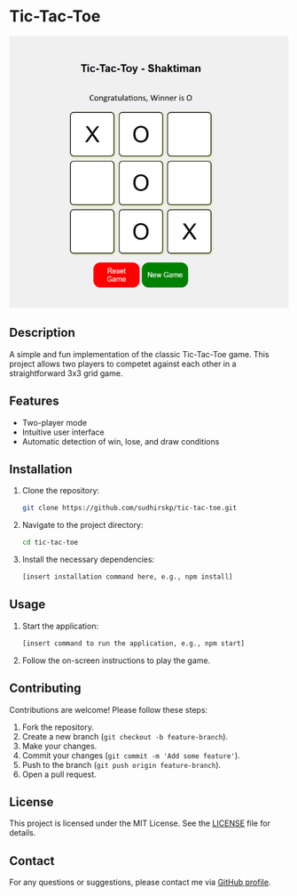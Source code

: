 # Tic-Tac-Toe

![sreenshot](Screenshot.png)

## Description
A simple and fun implementation of the classic Tic-Tac-Toe game. This project allows two players to competet against each other in a straightforward 3x3 grid game.

## Features
- Two-player mode
- Intuitive user interface
- Automatic detection of win, lose, and draw conditions

## Installation
1. Clone the repository:
   ```sh
   git clone https://github.com/sudhirskp/tic-tac-toe.git
   ```
2. Navigate to the project directory:
   ```sh
   cd tic-tac-toe
   ```
3. Install the necessary dependencies:
   ```sh
   [insert installation command here, e.g., npm install]
   ```

## Usage
1. Start the application:
   ```sh
   [insert command to run the application, e.g., npm start]
   ```
2. Follow the on-screen instructions to play the game.

## Contributing
Contributions are welcome! Please follow these steps:
1. Fork the repository.
2. Create a new branch (`git checkout -b feature-branch`).
3. Make your changes.
4. Commit your changes (`git commit -m 'Add some feature'`).
5. Push to the branch (`git push origin feature-branch`).
6. Open a pull request.

## License
This project is licensed under the MIT License. See the [LICENSE](LICENSE) file for details.

## Contact
For any questions or suggestions, please contact me via [GitHub profile](https://github.com/sudhirskp).
